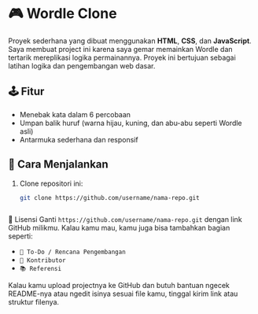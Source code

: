 # 🎮 Wordle Clone

Proyek sederhana yang dibuat menggunakan **HTML**, **CSS**, dan **JavaScript**.  
Saya membuat project ini karena saya gemar memainkan Wordle dan tertarik mereplikasi logika permainannya. Proyek ini bertujuan sebagai latihan logika dan pengembangan web dasar.

## 🕹️ Fitur
- Menebak kata dalam 6 percobaan
- Umpan balik huruf (warna hijau, kuning, dan abu-abu seperti Wordle asli)
- Antarmuka sederhana dan responsif

## 🚀 Cara Menjalankan
1. Clone repositori ini:
   ```bash
   git clone https://github.com/username/nama-repo.git



📄 Lisensi
Ganti `https://github.com/username/nama-repo.git` dengan link GitHub milikmu. Kalau kamu mau, kamu juga bisa tambahkan bagian seperti:

- `🔧 To-Do / Rencana Pengembangan`
- `👤 Kontributor`
- `📚 Referensi`

Kalau kamu upload projectnya ke GitHub dan butuh bantuan ngecek README-nya atau ngedit isinya sesuai file kamu, tinggal kirim link atau struktur filenya.
